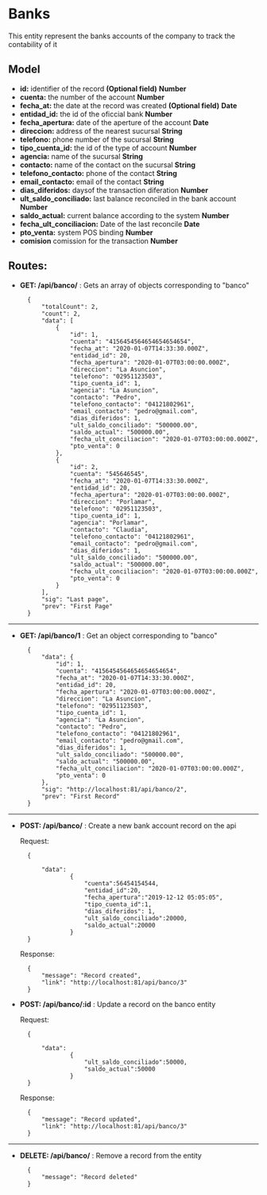 # Banks

This entity represent the banks accounts of the company to track the contability of it

## Model
- **id:** identifier of the record **(Optional field)** **Number**
- **cuenta:** the number of the account **Number**
- **fecha_at:** the date at the record was created **(Optional field)** **Date**
- **entidad_id:** the id of the oficcial bank **Number**
- **fecha_apertura:** date of the aperture of the account **Date**
- **direccion:** address of the nearest sucursal **String**
- **telefono:** phone number of the sucursal **String**
- **tipo_cuenta_id:** the id of the type of account **Number**
- **agencia:** name of the sucursal **String**
- **contacto:** name of the contact on the sucursal **String**
- **telefono_contacto:** phone of the contact **String**
- **email_contacto:** email of the contact **String**
- **dias_diferidos:** daysof the transaction diferation **Number**
- **ult_saldo_conciliado:** last balance reconciled in the bank account **Number**
- **saldo_actual:** current balance according to the system **Number**
- **fecha_ult_conciliacion:** Date of the last reconcile **Date**
- **pto_venta:** system POS binding **Number**
- **comision** comission for the transaction **Number**

## Routes:

- **GET: /api/banco/** : Gets an array of objects corresponding to "banco"

        {
            "totalCount": 2,
            "count": 2,
            "data": [
                {
                    "id": 1,
                    "cuenta": "4156454564654654654654",
                    "fecha_at": "2020-01-07T14:33:30.000Z",
                    "entidad_id": 20,
                    "fecha_apertura": "2020-01-07T03:00:00.000Z",
                    "direccion": "La Asuncion",
                    "telefono": "02951123503",
                    "tipo_cuenta_id": 1,
                    "agencia": "La Asuncion",
                    "contacto": "Pedro",
                    "telefono_contacto": "04121802961",
                    "email_contacto": "pedro@gmail.com",
                    "dias_diferidos": 1,
                    "ult_saldo_conciliado": "500000.00",
                    "saldo_actual": "500000.00",
                    "fecha_ult_conciliacion": "2020-01-07T03:00:00.000Z",
                    "pto_venta": 0
                },
                {
                    "id": 2,
                    "cuenta": "545646545",
                    "fecha_at": "2020-01-07T14:33:30.000Z",
                    "entidad_id": 20,
                    "fecha_apertura": "2020-01-07T03:00:00.000Z",
                    "direccion": "Porlamar",
                    "telefono": "02951123503",
                    "tipo_cuenta_id": 1,
                    "agencia": "Porlamar",
                    "contacto": "Claudia",
                    "telefono_contacto": "04121802961",
                    "email_contacto": "pedro@gmail.com",
                    "dias_diferidos": 1,
                    "ult_saldo_conciliado": "500000.00",
                    "saldo_actual": "500000.00",
                    "fecha_ult_conciliacion": "2020-01-07T03:00:00.000Z",
                    "pto_venta": 0
                }
            ],
            "sig": "Last page",
            "prev": "First Page"
        }
---
- **GET: /api/banco/1** : Get an object corresponding to "banco"

        {
            "data": {
                "id": 1,
                "cuenta": "4156454564654654654654",
                "fecha_at": "2020-01-07T14:33:30.000Z",
                "entidad_id": 20,
                "fecha_apertura": "2020-01-07T03:00:00.000Z",
                "direccion": "La Asuncion",
                "telefono": "02951123503",
                "tipo_cuenta_id": 1,
                "agencia": "La Asuncion",
                "contacto": "Pedro",
                "telefono_contacto": "04121802961",
                "email_contacto": "pedro@gmail.com",
                "dias_diferidos": 1,
                "ult_saldo_conciliado": "500000.00",
                "saldo_actual": "500000.00",
                "fecha_ult_conciliacion": "2020-01-07T03:00:00.000Z",
                "pto_venta": 0
            },
            "sig": "http://localhost:81/api/banco/2",
            "prev": "First Record"
        }
---
- **POST: /api/banco/** : Create a new bank account record on the api

    Request: 

        {
	
            "data":
                    {
                        "cuenta":56454154544,
                        "entidad_id":20,
                        "fecha_apertura":"2019-12-12 05:05:05",
                        "tipo_cuenta_id":1,
                        "dias_diferidos": 1,
                        "ult_saldo_conciliado":20000,
                        "saldo_actual":20000
                    }
        }

    Response:

        {
            "message": "Record created",
            "link": "http://localhost:81/api/banco/3"
        }

- **POST: /api/banco/:id** : Update a record on the banco entity

    Request: 

        {
	
            "data":
                    {
                        "ult_saldo_conciliado":50000,
                        "saldo_actual":50000
                    }
        }

    Response:

        {
            "message": "Record updated",
            "link": "http://localhost:81/api/banco/3"
        }
---
- **DELETE: /api/banco/** : Remove a record from the entity
        
        {
            "message": "Record deleted"
        }